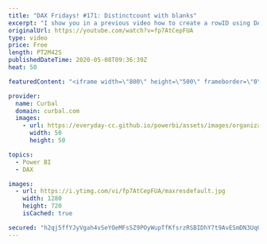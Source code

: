 ```yaml
---
title: "DAX Fridays! #171: Distinctcount with blanks"
excerpt: "I show you in a previous video how to create a rowID using DAX, but how do you do it when you have blanks on the column?  Lets find out!  Link to the video mentioned:  Create a rowID with DAX:  https://www.youtube.com/watch?v=WzpqBLApSBU  Distinctcountnblanks not working:  https://www.youtube.com/watch?v=Tl56PDF0aIc"
originalUrl: https://youtube.com/watch?v=fp7AtCepFUA
type: video
price: Free
length: PT2M42S
publishedDateTime: 2020-05-08T09:36:39Z
heat: 50

featuredContent: "<iframe width=\"800\" height=\"500\" frameborder=\"0\" src=\"https://www.youtube.com/embed/fp7AtCepFUA\" allow=\"accelerometer; autoplay; encrypted-media; gyroscope; picture-in-picture\" allowfullscreen></iframe>"

provider:
  name: Curbal
  domain: curbal.com
  images:
    - url: https://everyday-cc.github.io/powerbi/assets/images/organizations/curbal.com-50x50.jpg
      width: 50
      height: 50

topics:
  - Power BI
  - DAX

images:
  - url: https://i.ytimg.com/vi/fp7AtCepFUA/maxresdefault.jpg
    width: 1280
    height: 720
    isCached: true

secured: "h2qj5ffYJyVgah4vSeYOeMFsSZ9POyWupTfKfsrzRSBIDhY7t9AvESmDN3UqQWLFzm5QIhPNhTfYrWV7Byw4BTvCzEVuHGzB/ZAH9hXWCy/QPEDFG3oCJUE8fOFu9XwUNmt/pyMLhUxauZGKc42aAu3/8i/h0v1lekVqN2wZ0d/dL8oSJl7IZoyz+Fam6aEf9I8WRkMuwX3OptxSmLFcDckRIzM72p0oweB+Kuxyk4vYmD+lleg4X1vTQQqBweHiV6Pj2Wu/04P6/lPZq7gkGX05DN8mhIEhPMULwz7Rn9LFVrSoRD9hHI5NmZyWgP92zC6OF59g3atHRL9cObshjJQhnceig3Ph3ESr9XL+mwCT1PykVznZ5u/2Acj22EG2/1B4Ma2fPrJSw3gNloY6GzZQbrq+Ho0PZ62GJ+glPMc=;4n5yo4NGIUk/rwhDKqXEPg=="
---
```


